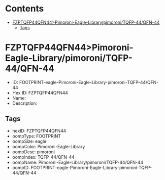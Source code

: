 



Contents
========

* [FZPTQFP44QFN44>Pimoroni-Eagle-Library/pimoroni/TQFP-44/QFN-44](#fzptqfp44qfn44pimoroni-eagle-librarypimoronitqfp-44qfn-44)
	* [Tags](#tags)

# FZPTQFP44QFN44>Pimoroni-Eagle-Library/pimoroni/TQFP-44/QFN-44

- ID: FOOTPRINT-eagle-Pimoroni-Eagle-Library-pimoroni-TQFP-44/QFN-44
- Hex ID: FZPTQFP44QFN44
- Name: 
- Description: 

## Tags

- hexID: FZPTQFP44QFN44
- oompType: FOOTPRINT
- oompSize: eagle
- oompColor: Pimoroni-Eagle-Library
- oompDesc: pimoroni
- oompIndex: TQFP-44/QFN-44
- oompName: Pimoroni-Eagle-Library/pimoroni/TQFP-44/QFN-44
- oompID: FOOTPRINT-eagle-Pimoroni-Eagle-Library-pimoroni-TQFP-44/QFN-44
